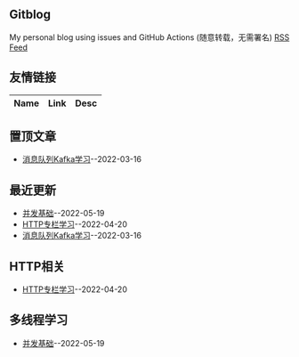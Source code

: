 ## Gitblog
My personal blog using issues and GitHub Actions (随意转载，无需署名)
[RSS Feed](https://raw.githubusercontent.com/maminglang/minglang_blog/master/feed.xml)
## 友情链接
| Name | Link | Desc | 
 | ---- | ---- | ---- |
## 置顶文章
- [消息队列Kafka学习](https://github.com/maminglang/minglang_blog/issues/1)--2022-03-16
## 最近更新
- [并发基础](https://github.com/maminglang/minglang_blog/issues/5)--2022-05-19
- [HTTP专栏学习](https://github.com/maminglang/minglang_blog/issues/2)--2022-04-20
- [消息队列Kafka学习](https://github.com/maminglang/minglang_blog/issues/1)--2022-03-16
## HTTP相关
- [HTTP专栏学习](https://github.com/maminglang/minglang_blog/issues/2)--2022-04-20
## 多线程学习
- [并发基础](https://github.com/maminglang/minglang_blog/issues/5)--2022-05-19
